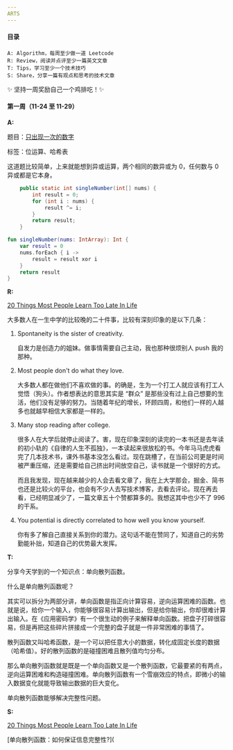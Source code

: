 ```yaml
---
ARTS
---
```


#### 目录

```
A: Algorithm，每周至少做一道 Leetcode
R: Review，阅读并点评至少一篇英文文章
T: Tips，学习至少一个技术技巧
S: Share，分享一篇有观点和思考的技术文章
```

✨ 坚持一周奖励自己一个鸡排吃！✨

#### 第一周（11-24 至 11-29）

**A:**

题目：[只出现一次的数字](https://leetcode-cn.com/problems/single-number/)

标签：位运算、哈希表

这道题比较简单，上来就能想到异或运算，两个相同的数异或为 0，任何数与 0 异或都是它本身。

```java
    public static int singleNumber(int[] nums) {
        int result = 0;
        for (int i : nums) {
            result ^= i;
        }
        return result;
    }
```

```kotlin
fun singleNumber(nums: IntArray): Int {
    var result = 0
    nums.forEach { i ->
        result = result xor i
    }
    return result
}
```

**R:**

[20 Things Most People Learn Too Late In Life](https://medium.com/better-advice/20-things-most-people-learn-too-late-in-life-23674cdbd75c)

大多数人在一生中学的比较晚的二十件事，比较有深刻印象的是以下几条：

1. Spontaneity is the sister of creativity.

   自发力是创造力的姐妹。做事情需要自己主动，我也那种很烦别人 push 我的那种。

2. Most people don't do what they love.

   大多数人都在做他们不喜欢做的事。的确是，生为一个打工人就应该有打工人觉悟（狗头）。作者想表达的意思其实是 “群众” 是那些没有过上自己想要的生活，他们没有足够的努力。当随着年纪的增长，环顾四周，和他们一样的人越多也就越早相信大家都是一样的。

3. Many stop reading after college.

   很多人在大学后就停止阅读了。害，现在印象深刻的读完的一本书还是去年读的初小轨的《自律的人生不孤独》，一本读起来很放松的书。今年马马虎虎看完了几本技术书，课外书基本没怎么看过。现在跳槽了，在当前公司更是时间被严重压缩，还是需要给自己挤出时间放空自己，读书就是一个很好的方式。

   而且我发现，现在越来越少的人会去看文章了，我在上大学那会，掘金、简书也还是比较火的平台，也会有不少人去写技术博客，去看去评论。现在再去看，已经明显减少了，一篇文章五十个赞都算多的。我想这其中也少不了 996 的干系。

4. You potential is directly correlated to how well you know yourself.

   你有多了解自己直接关系到你的潜力。这句话不能在赞同了，知道自己的劣势勤能补拙，知道自己的优势最大发挥。

**T:**

分享今天学到的一个知识点：单向散列函数。

什么是单向散列函数呢？

其实可以拆分为两部分讲，单向函数是指正向计算容易，逆向运算困难的函数。也就是说，给你一个输入，你能够很容易计算出输出，但是给你输出，你却很难计算出输入。在《应用密码学》有一个很生动的例子来解释单向函数。把盘子打碎很容易，但是再把这些碎片拼接成一个完整的盘子就是一件非常困难的事情了。

散列函数又叫哈希函数，是一个可以把任意大小的数据，转化成固定长度的数据（哈希值）。好的散列函数的是碰撞困难且散列值均匀分布。

那么单向散列函数就是既是一个单向函数又是一个散列函数，它最要紧的有两点，逆向运算困难和构造碰撞困难。单向散列函数有一个雪崩效应的特点，即微小的输入数据变化就能导致输出数据的巨大变化。

单向散列函数能够解决完整性问题。

**S:**

[20 Things Most People Learn Too Late In Life](https://medium.com/better-advice/20-things-most-people-learn-too-late-in-life-23674cdbd75c)

[单向散列函数：如何保证信息完整性?](
